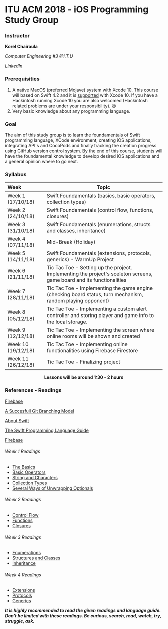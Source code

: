 # ITU ACM 2018 - iOS Programming Study Group

### Instructor

**Korel Chairoula**

*Computer Engineering #3 @I.T.U*

[*LinkedIn*](https://www.linkedin.com/in/korel-chairoula-238882121)

### Prerequisities

1.  A native MacOS (preferred Mojave) system with Xcode 10. This course will based on Swift 4.2 and it is [supported](https://swift.org/download/#using-downloads) with Xcode 10. If you have a Hackintosh running Xcode 10 you are also welcomed (Hackintosh related problems are under your responsibility). :smiley:
2. Very basic knowledge about any programming language.

### Goal

The aim of this study group is to learn the foundamentals of Swift programming language, XCode environment, creating iOS applications, integrating API's and CocoPods and finally tracking the creation progress using GitHub version control system. By the end of this course, students will have the foundamental knowledge to develop desired iOS applications and a general opinion where to go next.

### Syllabus

| Week               | Topic                                                        |
| :----------------- | ------------------------------------------------------------ |
| Week 1 (17/10/18)  | Swift Foundamentals (basics, basic operators, collection types) |
| Week 2 (24/10/18)  | Swift Foundamentals (control flow, functions, closures)      |
| Week 3 (31/10/18)  | Swift Foundamentals (enumerations, structs and classes, inheritance) |
| Week 4 (07/11/18)  | Mid-Break (Holiday)                                          |
| Week 5 (14/11/18)  | Swift Foundamentals (extensions, protocols, generics) - WarmUp Project |
| Week 6 (21/11/18)  | Tic Tac Toe - Setting up the project. Implementing the project's sceleton screens, game board and its functionalities |
| Week 7 (28/11/18)  | Tic Tac Toe - Implementing the game engine (checking board status, turn mechanism, random playing opponent) |
| Week 8 (05/12/18)  | Tic Tac Toe - Implementing a custom alert controller and storing player and game info to the local storage. |
| Week 9 (12/12/18)  | Tic Tac Toe - Implementing the screen where online rooms will be shown and created |
| Week 10 (19/12/18) | Tic Tac Toe - Implementing online functionalities using Firebase Firestore |
| Week 11 (26/12/18) | Tic Tac Toe - Finalizing project                             |

<center><b>Lessons will be around 1:30 - 2 hours</b></center>

### References - Readings

[Firebase](https://firebase.google.com/)

[A Succesfull Git Branching Model](https://nvie.com/posts/a-successful-git-branching-model/)

[About Swift](https://docs.swift.org/swift-book/)

[The Swift Programming Language Guide](https://docs.swift.org/swift-book/LanguageGuide/TheBasics.html)

[Firebase](https://firebase.google.com/)

###### Week 1 Readings

- [The Basics](https://docs.swift.org/swift-book/LanguageGuide/TheBasics.html)
- [Basic Operators](https://docs.swift.org/swift-book/LanguageGuide/BasicOperators.html)
- [String and Characters](https://docs.swift.org/swift-book/LanguageGuide/StringsAndCharacters.html)
- [Collection Types](https://docs.swift.org/swift-book/LanguageGuide/CollectionTypes.html)
- [Several Ways of Unwrapping Optionals](https://github.com/bundlenews/internship-daily-questions/blob/master/answers/answer1.md)

###### Week 2 Readings

- [Control Flow](https://docs.swift.org/swift-book/LanguageGuide/ControlFlow.html)
- [Functions](https://docs.swift.org/swift-book/LanguageGuide/Functions.html)
- [Closures](https://docs.swift.org/swift-book/LanguageGuide/Closures.html)

###### Week 3 Readings

- [Enumerations](https://docs.swift.org/swift-book/LanguageGuide/Enumerations.html)
- [Structures and Classes](https://docs.swift.org/swift-book/LanguageGuide/ClassesAndStructures.html)
- [Inheritance](https://docs.swift.org/swift-book/LanguageGuide/Inheritance.html)

###### Week 4 Readings

- [Extensions](https://docs.swift.org/swift-book/LanguageGuide/Extensions.html)
- [Protocols](https://docs.swift.org/swift-book/LanguageGuide/Protocols.html)
- [Generics](https://docs.swift.org/swift-book/LanguageGuide/Generics.html)

***It is highly recommended to read the given readings and language guide. Don't be limited with these readings. Be curious, search, read, watch, try, struggle, ask.*** 